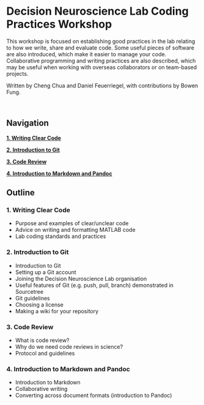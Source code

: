 # Decision Neuroscience Lab Coding Practices Workshop

This workshop is focused on establishing good practices in the lab relating to how we write, share and evaluate code. Some useful pieces of software are also introduced, which make it easier to manage your code. Collaborative programming and writing practices are also described, which may be useful when working with overseas collaborators or on team-based projects.

Written by Cheng Chua and Daniel Feuerriegel, with contributions by Bowen Fung.

<br/>

## Navigation

[**1. Writing Clear Code**](https://github.com/Decision-Neuroscience-Lab/coding-workshop-material/blob/master/Writing-Clear-Code.md)

[**2. Introduction to Git**](https://github.com/Decision-Neuroscience-Lab/coding-workshop-material/blob/master/Introduction-to-Git.md)

[**3. Code Review**](https://github.com/Decision-Neuroscience-Lab/coding-workshop-material/blob/master/Code-Peer-Review.md)

[**4. Introduction to Markdown and Pandoc**](https://github.com/Decision-Neuroscience-Lab/coding-workshop-material/blob/master/Intro-to-Markdown-and-Pandoc.md)


## Outline

### 1. Writing Clear Code

* Purpose and examples of clear/unclear code
* Advice on writing and formatting MATLAB code
* Lab coding standards and practices


### 2. Introduction to Git

* Introduction to Git
* Setting up a Git account
* Joining the Decision Neuroscience Lab organisation
* Useful features of Git (e.g. push, pull, branch) demonstrated in Sourcetree
* Git guidelines
* Choosing a license
* Making a wiki for your repository


### 3. Code Review

* What is code review?
* Why do we need code reviews in science?
* Protocol and guidelines

### 4. Introduction to Markdown and Pandoc

* Introduction to Markdown
* Collaborative writing
* Converting across document formats (introduction to Pandoc)

 



